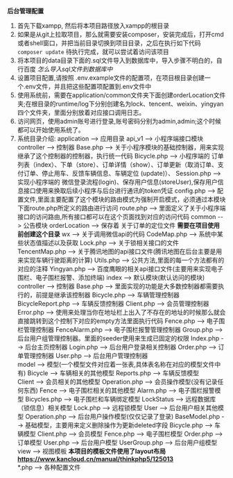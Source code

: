 **后台管理配置**
1. 首先下载xampp, 然后将本项目路径放入xampp的根目录
2. 如果是从git上拉取项目，那么就需要安装composer，安装完成后，打开cmd或者shell窗口，并把当前目录切换到项目目录，之后在执行如下代码
``
    composer update
``
待执行完成，就可以尝试着访问该项目
3. 将本项目的data目录下面的.sql文件导入到数据库中，导入步骤不明白的，自行百度 _怎么导入sql文件到数据库中_
4. 设置项目配置,请按照 .env.example文件的配置项，在项目根目录创建一个.env文件，并且把这些配置项配置到.env文件中
5. 使用系统前，需要在application/common文件夹下面创建orderLocation文件夹;在根目录的runtime/log下分别创建名为lock、tencent、weixin、yingyan四个文件夹，里面分别放着对应接口调用日志。
6. 访问网页，使用admin账号进行登录,账号密码分别为admin,admin;这个时候都可以开始使用系统了。
7. 系统目录介绍:
    application --> 应用目录
        api_v1  --> 小程序端接口模块
           controller --> 控制器 
               Base.php --> 关于小程序模块的基础控制器，用来实现 继承了这个控制器的控制器，执行统一代码
               Bicycle.php --> 小程序端的 订单列表（index）、下单（store）、订单详情（show）、订单更新（取消订单、支付订单、停止用车、反馈车辆信息、车辆定位 (update)）、
               Session.php  --> 实现小程序端的 微信登录流程(login)、保存用户信息(storeUser),保存用户信息接口使用来换取后续小程序与后台进行通讯的token凭证 
           config.php --> 配置文件,里面主要配置了这个模块的路由模式为强制开启模式，必须通过本模块下面route.php所定义的路由进行访问
           route.php  --> 里面定义了关于小程序端接口的访问路由,所有接口都可以在这个页面找到对应的访问代码
        common  --> 公告模块
            orderLocation --> 保存着 关于订单的定位文件 **需要在项目使用前创建这个目录**
            wx --> 关于调用微信api的代码
            CodeMap.php  --> 系统中某些状态值描述以及获取
            Lock.php  --> 关于锁相关接口的文件
            TencentMap.php  --> 关于腾讯地图的api接口文件(腾讯地图在后台主要是用来实现车辆行驶距离的计算)
            Utils.php  --> 公共方法,里面的每一个方法都有的对应的注释
            Yingyan.php --> 百度鹰眼的相关api接口文件(主要用来实现电子围栏、电子围栏报警、添加终端) 
        index   --> 默认模块(默认访问的模块)
           controller  --> 控制器
               Base.php --> 里面实现的功能是大多数控制器都需要执行的，前提是继承该控制器
               Bicycle.php  --> 车辆管理控制器
               BicycleReport.php  --> 车辆反馈控制器
               Client.php  --> 会员管理控制器
               Error.php  --> 使用来处理当你在地址栏上出入了不存在的地址的时候那么就会直接跳转到这个控制下对应的empty方法里面执行代码
               Fence.php  --> 电子围栏管理控制器
               FenceAlarm.php  --> 电子围栏报警管理控制器
               Group.php  -->  后台用户组管理控制器。里面的seeder使用来生成已固定的权限
               Index.php  -->  后台主页控制器
               Login.php  --> 后台用户登录相关控制器
               Order.php  --> 订单管理控制器
               User.php   --> 后台用户管理控制器           
           model  --> 模型(一个模型文件对应着一张表,具体表名称在对应的模型文件中有)
               Bicycle  --> 车辆相关的其他模型
                    Reports.php  --> 车辆反馈模型                    
               Client   -->  会员相关的其他模型
                    Operation.php  --> 会员操作模型(没有记录任何东西)
               Fence    -->  电子围栏相关的其他模型
                    Alarm.php  --> 电子围栏报警模型
                    Bicycles.php  --> 电子围栏和车辆绑定模型
               LockStatus  --> 远程数据库（锁信息）相关模型
                    Lock.php  --> 远程锁模型
               User   -->  后台用户相关其他模型
                    Operation.php  --> 后台用户操作模型(仅仅记录了登录)
               BaseModel.php  --> 基础模型，主要用来定义删除操作为更新deleted字段
               Bicycle.php  --> 车辆模型
               Client.php  --> 会员模型
               Fence.php  --> 电子围栏模型
               Order.php  --> 订单模型
               User.php  --> 后台用户模型
               UserGroup.php  --> 后台用户组模型
           view  --> 视图模板 **本项目的模板文件使用了layout布局  https://www.kancloud.cn/manual/thinkphp5/125013**           
        *.php   --> 各种配置文件
        


